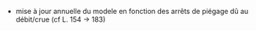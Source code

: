 

- mise à jour annuelle du modele en fonction des arrêts de piégage dû au débit/crue (cf L. 154 -> 183)